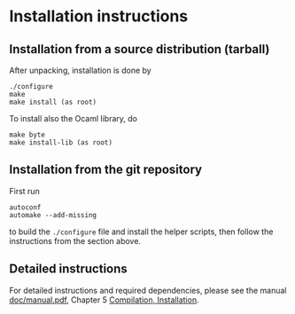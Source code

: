Installation instructions
=========================


Installation from a source distribution (tarball)
-------------------------------------------------

After unpacking, installation is done by

    ./configure
    make
    make install (as root)

To install also the Ocaml library, do

    make byte
    make install-lib (as root)


Installation from the git repository
------------------------------------

First run

    autoconf
    automake --add-missing

to build the `./configure` file and install the helper scripts, then follow
the instructions from the section above.


Detailed instructions
---------------------

For detailed instructions and required dependencies, please see
the manual [doc/manual.pdf](http://why3.lri.fr/manual.pdf), Chapter 5
[Compilation, Installation](http://why3.lri.fr/doc/install.html).
